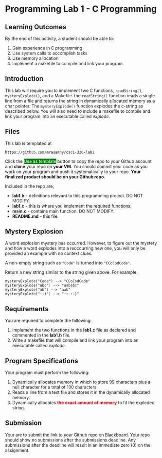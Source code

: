 # Programming Lab 1 - C Programming

## Learning Outcomes

By the end of this activity, a student should be able to:

1. Gain experience in C programming
2. Use system calls to accomplish tasks
3. Use memory allocation
4. Implement a makefile to compile and link your program

## Introduction

This lab will require you to implement two C functions, `readString()`,  `mysteryExplode()`, and a Makefile. the `readString()` function reads a single line from a file and returns the string in dynamically allocated memory as a char pointer.  The `mysteryExplode()` function explodes the c-string as described below.  You will also need to include a makefile to compile and link your program into an executable called _explode_.

## Files

This lab is templated at

```
https://github.com/mrasamny/csci-320-lab1
```

Click the <span style="background-color:green;color:white;">Use as template</span> button to copy the repo to your Github account and **clone** your repo on **your VM**.  You should commit your code as you work on your program and push it systematically to your repo.  **Your finalized product should be on your Github repo**.

Included in the repo are,

- **lab1.h** - definitions relevant to this programming project. DO NOT MODIFY.
- **lab1.c** - this is where you implement the required functions.
- **main.c** - contains main function.  DO NOT MODIFY.
- **README.md** - this file.

## Mystery Explosion

A word explosion mystery has occurred. However, to figure out the mystery and how a word explodes into a reoccurring new one, you will only be provided an example with no context clues.

A non-empty string such as `"Code"` is turned into `"CCoCodCode"`.

Return a new string similar to the string given above. For example,

```
mysteryExplode("Code") --> "CCoCodCode"
mysteryExplode("abc") --> "aababc"
mysteryExplode("ab") --> "aab"
mysteryExplode(":-)") --> "::-:-)"
```

## Requirements

You are required to complete the following:

1. Implement the two functions in the **lab1.c** file as declared and commented in the **lab1.h** file.
2. Write a makefile that will compile and link your program into an executable called _explode_.

## Program Specifications

Your program must perform the following:

1. Dynamically allocates memory in which to store 99 characters plus a null character for a total of 100 characters.
2. Reads a line from a text file and stores it in the dynamically allocated memory.  
2. Dynamically allocates <span style="color:red; font-weight:bold;">the exact amount of memory</span> to fit the exploded string.


## Submission

Your are to submit the link to your Github repo on Blackboard.  Your repo should show no submissions after the submissions deadline.  Any submissions after the deadline will result in an immediate zero (0) on the assignment.

